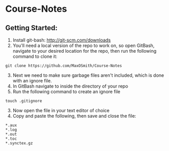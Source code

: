 # Course-Notes

## Getting Started:

1. Install git-bash: http://git-scm.com/downloads
2. You'll need a local version of the repo to work on, so open GitBash, navigate to your desired location for the repo, then run the following command to clone it:

```
git clone https://github.com/MaxOSmith/Course-Notes
```

3. Next we need to make sure garbage files aren't included, which is done with an ignore file.
  1. In GitBash navigate to inside the directory of your repo
  2. Run the following command to create an ignore file

```
touch .gitignore
```

  3. Now open the file in your text editor of choice
  4. Copy and paste the following, then save and close the file:

```
*.aux
*.log
*.out
*.toc
*.synctex.gz
```